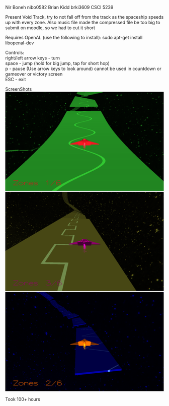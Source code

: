 Nir Boneh nibo0582 Brian Kidd brki3609 CSCI 5239

Present Void Track, try to not fall off from the track as the spaceship speeds up with every zone.
Also music file made the compressed file be too big to submit on moodle, so we had to cut it short

Requires OpenAL (use the following to install):
sudo apt-get install libopenal-dev

Controls: <br />
right/left arrow keys - turn <br />
space - jump (hold for big jump, tap for short hop) <br />
p - pause (Use arrow keys to look around) cannot be used in countdown or gameover or victory screen <br />
ESC - exit <br />

ScreenShots <br />
![Alt Text](/ScreenShots/ScreenShot.png)
![Alt Text](/ScreenShots/ScreenShot2.png)
![Alt Text](/ScreenShots/ScreenShot3.png)

Took 100+ hours
